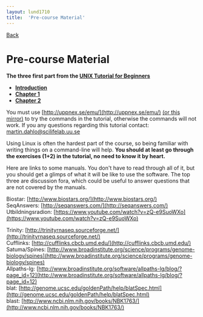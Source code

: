 ```yaml
---
layout: lund1710
title:  'Pre-course Material'
---
```

[Back](index)

# Pre-course Material

**The three first part from the [UNIX Tutorial for Beginners](../common/unixtut/)**  

* [**Introduction**](../common/unixtut/unixintro.html)  
* [**Chapter 1**](../common/unixtut/unix1.html)  
* [**Chapter 2**](../common/unixtut/unix2.html)  

You must use [http://uppnex.se/emu/](http://uppnex.se/emu/) [(or this mirror)](http://bellard.org/jslinux/) to try the commands in the tutorial, otherwise the commands will not work.
If you any questions regarding this tutorial contact: martin.dahlo@scilifelab.uu.se

Using Linux is often the hardest part of the course, so being familiar with writing things on a command-line will help.
**You should at least go through the exercises (1+2) in the tutorial, no need to know it by heart.**

Here are links to some manuals.
You don't have to read through all of it, but you should get a glimps of what it will be like to use the software.
The top three are discussion fora, which could be useful to answer questions that are not covered by the manuals.

Biostar: [http://www.biostars.org/](http://www.biostars.org/)  
SeqAnswers: [http://seqanswers.com/](http://seqanswers.com/)  
Utbildningsradion: [https://www.youtube.com/watch?v=zQ-e9SuoWXo](https://www.youtube.com/watch?v=zQ-e9SuoWXo)

Trinity: [http://trinityrnaseq.sourceforge.net/](http://trinityrnaseq.sourceforge.net/)  
Cufflinks: [http://cufflinks.cbcb.umd.edu/](http://cufflinks.cbcb.umd.edu/)  
Satuma/Spines: [http://www.broadinstitute.org/science/programs/genome-biology/spines](http://www.broadinstitute.org/science/programs/genome-biology/spines)  
Allpaths-lg: [http://www.broadinstitute.org/software/allpaths-lg/blog/?page_id=12](http://www.broadinstitute.org/software/allpaths-lg/blog/?page_id=12)  
blat: [http://genome.ucsc.edu/goldenPath/help/blatSpec.html](http://genome.ucsc.edu/goldenPath/help/blatSpec.html)  
blast: [http://www.ncbi.nlm.nih.gov/books/NBK1763/](http://www.ncbi.nlm.nih.gov/books/NBK1763/)  
